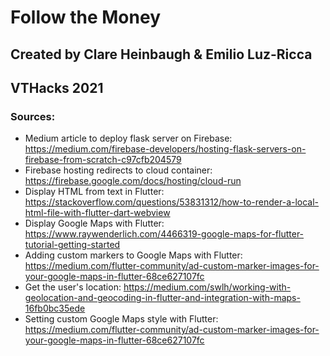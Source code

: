 # Follow the Money

## Created by Clare Heinbaugh & Emilio Luz-Ricca
## VTHacks 2021

### Sources:
- Medium article to deploy flask server on Firebase: https://medium.com/firebase-developers/hosting-flask-servers-on-firebase-from-scratch-c97cfb204579
- Firebase hosting redirects to cloud container: https://firebase.google.com/docs/hosting/cloud-run
- Display HTML from text in Flutter: https://stackoverflow.com/questions/53831312/how-to-render-a-local-html-file-with-flutter-dart-webview
- Display Google Maps with Flutter: https://www.raywenderlich.com/4466319-google-maps-for-flutter-tutorial-getting-started
- Adding custom markers to Google Maps with Flutter: https://medium.com/flutter-community/ad-custom-marker-images-for-your-google-maps-in-flutter-68ce627107fc
- Get the user's location: https://medium.com/swlh/working-with-geolocation-and-geocoding-in-flutter-and-integration-with-maps-16fb0bc35ede
- Setting custom Google Maps style with Flutter: https://medium.com/flutter-community/ad-custom-marker-images-for-your-google-maps-in-flutter-68ce627107fc
